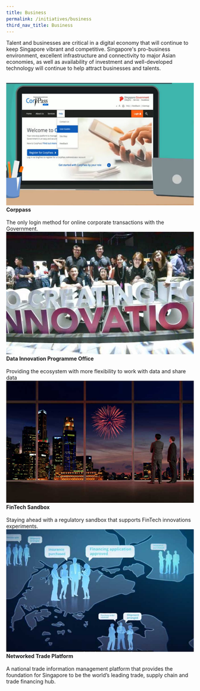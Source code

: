 ```yaml
---
title: Business
permalink: /initiatives/business
third_nav_title: Business
---
```

Talent and businesses are critical in a digital economy that will continue to keep Singapore vibrant and competitive. Singapore's pro-business environment, excellent infrastructure and connectivity to major Asian economies, as well as availability of investment and well-developed technology will continue to help attract businesses and talents.

<br>
<div class="row">  
  <div class="column-c" > 
    <a href="/initiatives/business/corppass"><img src="/images/initiatives/overview-pages/corppass.png"></a><br>
    <div class="header"><b>Corppass</b></div><br>
    <div class="para">The only login method for online corporate transactions with the Government.</div>
  </div>
   <div class="column-c"> 
    <a href="/initiatives/business/dipo"><img src="/images/initiatives/overview-pages/dipo.png"></a><br>
     <div class="header"><b>Data Innovation Programme Office</b></div><br>
    <div class="para">Providing the ecosystem with more flexibility to work with data and share data</div>
  </div>
  <div class="column-c">  
    <a href="/initiatives/business/fintech-initiatives"><img src="/images/initiatives/overview-pages/fintech-sandbox.png"></a><br>
    <div class="header"><b>FinTech Sandbox</b></div><br>
    <div class="para">Staying ahead with a regulatory sandbox that supports FinTech innovations experiments.</div>
  </div>     
</div>
<div class="row">  
  <div class="column-c" > 
    <a href="/initiatives/business/networked-trade-platform"><img src="/images/initiatives/overview-pages/networked-trade-platform.png"></a><br>
    <div class="header"><b>Networked Trade Platform</b></div><br>
    <div class="para">A national trade information management platform that provides the foundation for Singapore to be the world’s leading trade, supply chain and trade financing hub.</div>
  </div>
</div>